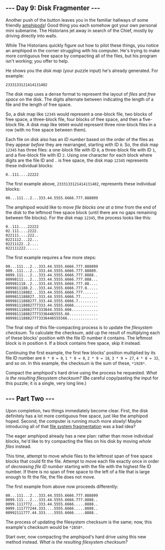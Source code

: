 ## \--- Day 9: Disk Fragmenter ---

Another push of the button leaves you in the familiar hallways of some friendly [amphipods](/2021/day/23)! Good thing you each somehow got your own personal mini submarine. The Historians jet away in search of the Chief, mostly by driving directly into walls.

While The Historians quickly figure out how to pilot these things, you notice an amphipod in the corner struggling with his computer. He's trying to make more contiguous free space by compacting all of the files, but his program isn't working; you offer to help.

He shows you the _disk map_ (your puzzle input) he's already generated. For example:

```
2333133121414131402
```

The disk map uses a dense format to represent the layout of _files_ and _free space_ on the disk. The digits alternate between indicating the length of a file and the length of free space.

So, a disk map like `12345` would represent a one-block file, two blocks of free space, a three-block file, four blocks of free space, and then a five-block file. A disk map like `90909` would represent three nine-block files in a row (with no free space between them).

Each file on disk also has an _ID number_ based on the order of the files as they appear _before_ they are rearranged, starting with ID `0`. So, the disk map `12345` has three files: a one-block file with ID `0`, a three-block file with ID `1`, and a five-block file with ID `2`. Using one character for each block where digits are the file ID and `.` is free space, the disk map `12345` represents these individual blocks:

```
0..111....22222
```

The first example above, `2333133121414131402`, represents these individual blocks:

```
00...111...2...333.44.5555.6666.777.888899
```

The amphipod would like to _move file blocks one at a time_ from the end of the disk to the leftmost free space block (until there are no gaps remaining between file blocks). For the disk map `12345`, the process looks like this:

```
0..111....22222
02.111....2222.
022111....222..
0221112...22...
02211122..2....
022111222......

```

The first example requires a few more steps:

```
00...111...2...333.44.5555.6666.777.888899
009..111...2...333.44.5555.6666.777.88889.
0099.111...2...333.44.5555.6666.777.8888..
00998111...2...333.44.5555.6666.777.888...
009981118..2...333.44.5555.6666.777.88....
0099811188.2...333.44.5555.6666.777.8.....
009981118882...333.44.5555.6666.777.......
0099811188827..333.44.5555.6666.77........
00998111888277.333.44.5555.6666.7.........
009981118882777333.44.5555.6666...........
009981118882777333644.5555.666............
00998111888277733364465555.66.............
0099811188827773336446555566..............

```

The final step of this file-compacting process is to update the _filesystem checksum_. To calculate the checksum, add up the result of multiplying each of these blocks' position with the file ID number it contains. The leftmost block is in position `0`. If a block contains free space, skip it instead.

Continuing the first example, the first few blocks' position multiplied by its file ID number are `0 * 0 = 0`, `1 * 0 = 0`, `2 * 9 = 18`, `3 * 9 = 27`, `4 * 8 = 32`, and so on. In this example, the checksum is the sum of these, `*1928*`.

Compact the amphipod's hard drive using the process he requested. _What is the resulting filesystem checksum?_ (Be careful copy/pasting the input for this puzzle; it is a single, very long line.)

## \--- Part Two ---

Upon completion, two things immediately become clear. First, the disk definitely has a lot more contiguous free space, just like the amphipod hoped. Second, the computer is running much more slowly! Maybe introducing all of that [file system fragmentation](https://en.wikipedia.org/wiki/File_system_fragmentation) was a bad idea?

The eager amphipod already has a new plan: rather than move individual blocks, he'd like to try compacting the files on his disk by moving _whole files_ instead.

This time, attempt to move whole files to the leftmost span of free space blocks that could fit the file. Attempt to move each file exactly once in order of _decreasing file ID number_ starting with the file with the highest file ID number. If there is no span of free space to the left of a file that is large enough to fit the file, the file does not move.

The first example from above now proceeds differently:

```
00...111...2...333.44.5555.6666.777.888899
0099.111...2...333.44.5555.6666.777.8888..
0099.1117772...333.44.5555.6666.....8888..
0099.111777244.333....5555.6666.....8888..
00992111777.44.333....5555.6666.....8888..

```

The process of updating the filesystem checksum is the same; now, this example's checksum would be `*2858*`.

Start over, now compacting the amphipod's hard drive using this new method instead. _What is the resulting filesystem checksum?_
